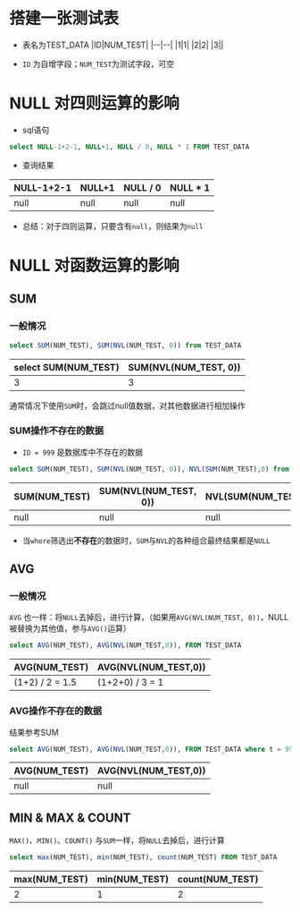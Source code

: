 # 搭建一张测试表
* 表名为TEST_DATA
|ID|NUM_TEST|
|--|--|
|1|1|
|2|2|
|3||

* `ID` 为自增字段；`NUM_TEST`为测试字段，可空

# NULL 对四则运算的影响
* sql语句
```sql
select NULL-1+2-1, NULL+1, NULL / 0, NULL * 1 FROM TEST_DATA
```
* 查询结果

|NULL-1+2-1| NULL+1| NULL / 0| NULL * 1|
|--|--|--|--|
|null|null|null|null|

* 总结：对于四则运算，只要含有`null`，则结果为`null`

# NULL 对函数运算的影响
## SUM
### 一般情况
```sql
select SUM(NUM_TEST), SUM(NVL(NUM_TEST, 0)) from TEST_DATA
```

|select SUM(NUM_TEST)| SUM(NVL(NUM_TEST, 0))|
|--|--|
|3|3|

通常情况下使用`SUM`时，会跳过null值数据，对其他数据进行相加操作

### SUM操作不存在的数据

* `ID = 999` 是数据库中不存在的数据
```sql
select SUM(NUM_TEST), SUM(NVL(NUM_TEST, 0)), NVL(SUM(NUM_TEST),0) from TEST_DATA WHERE ID = 999
```
| SUM(NUM_TEST) | SUM(NVL(NUM_TEST, 0))| NVL(SUM(NUM_TEST),0) |
|--|--|--|
|null|null|null|

* 当`where`筛选出**不存在**的数据时，`SUM`与`NVL`的各种组合最终结果都是`NULL`

## AVG
### 一般情况
`AVG` 也一样：将`NULL`去掉后，进行计算，（如果用`AVG(NVL(NUM_TEST, 0))`，NULL被替换为其他值，参与`AVG()`运算）

```sql
select AVG(NUM_TEST), AVG(NVL(NUM_TEST,0)), FROM TEST_DATA
```
|AVG(NUM_TEST)|AVG(NVL(NUM_TEST,0))|
|--|--|
|(1+2) / 2 = 1.5|(1+2+0) / 3 = 1|


### AVG操作不存在的数据
结果参考SUM
```sql
select AVG(NUM_TEST), AVG(NVL(NUM_TEST,0)), FROM TEST_DATA where t = 999
```
|AVG(NUM_TEST)|AVG(NVL(NUM_TEST,0))|
|--|--|
|null|null|


## MIN & MAX & COUNT
`MAX()`、`MIN()`、`COUNT()` 与`SUM`一样，将`NULL`去掉后，进行计算
```sql
select max(NUM_TEST), min(NUM_TEST), count(NUM_TEST) FROM TEST_DATA
```
| max(NUM_TEST) | min(NUM_TEST) | count(NUM_TEST) |
|--|--|--|
|2|1|2|

